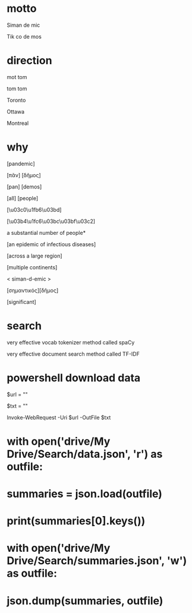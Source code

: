 # motto

Siman de mic

Tik co de mos

# direction

mot tom

tom tom

Toronto

Ottawa

Montreal

# why

[pandemic]

[πᾶν] [δῆμος]

[pan] [demos]

[all] [people]

[\u03c0\u1fb6\u03bd]

[\u03b4\u1fc6\u03bc\u03bf\u03c2]

a substantial number of people*

[an epidemic of infectious diseases]

[across a large region]

[multiple continents]

< siman-d-emic >

[σημαντικός][δῆμος]

[significant]

# search

very effective vocab tokenizer method called spaCy

very effective document search method called TF-IDF

# powershell download data

$url = ""

$txt = ""

Invoke-WebRequest -Uri $url -OutFile $txt

# with open('drive/My Drive/Search/data.json', 'r') as outfile:
    
  # summaries = json.load(outfile)

# print(summaries[0].keys())

# with open('drive/My Drive/Search/summaries.json', 'w') as outfile:

  # json.dump(summaries, outfile)
